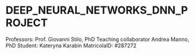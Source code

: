 # DEEP_NEURAL_NETWORKS_DNN_PROJECT
Professors: Prof. Giovanni Stilo, PhD  Teaching collaborator Andrea Manno, PhD Student: Kateryna Karabin  MatricolaID: #287272
